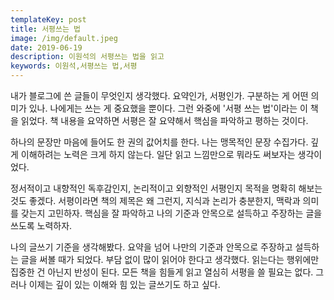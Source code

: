 ```yaml
---
templateKey: post
title: 서평쓰는 법
image: /img/default.jpeg
date: 2019-06-19
description: 이원석의 서평쓰는 법을 읽고
keywords: 이원석,서평쓰는 법,서평
---
```

내가 블로그에 쓴 글들이 무엇인지 생각했다. 요약인가,  서평인가. 구분하는 게 어떤 의미가 있나. 나에게는 쓰는 게 중요했을 뿐이다. 그런 와중에 '서평 쓰는 법'이라는 이 책을 읽었다. 책 내용을 요약하면 서평은 잘 요약해서 핵심을 파악하고 평하는 것이다.

하나의 문장만 마음에 들어도 한 권의 값어치를 한다. 나는 맹목적인 문장 수집가다. 깊게 이해하려는 노력은 크게 하지 않는다. 일단 읽고 느낌만으로 뭐라도 써보자는 생각이었다. 

정서적이고 내향적인 독후감인지, 논리적이고 외향적인 서평인지 목적을 명확히 해보는 것도 좋겠다. 서평이라면 책의 제목은 왜 그런지, 지식과 논리가 충분한지,  맥락과 의미를 갖는지 고민하자. 핵심을 잘 파악하고 나의 기준과 안목으로 설득하고 주장하는 글을 쓰도록 노력하자.

나의 글쓰기 기준을 생각해봤다. 요약을 넘어 나만의 기준과 안목으로 주장하고 설득하는 글을 써볼 때가 되었다. 부담 없이 많이 읽어야 한다고 생각했다. 읽는다는 행위에만 집중한 건 아닌지 반성이 된다. 모든 책을 힘들게 읽고 열심히 서평을 쓸 필요는 없다. 그러나 이제는 깊이 있는 이해와 힘 있는 글쓰기도 하고 싶다.